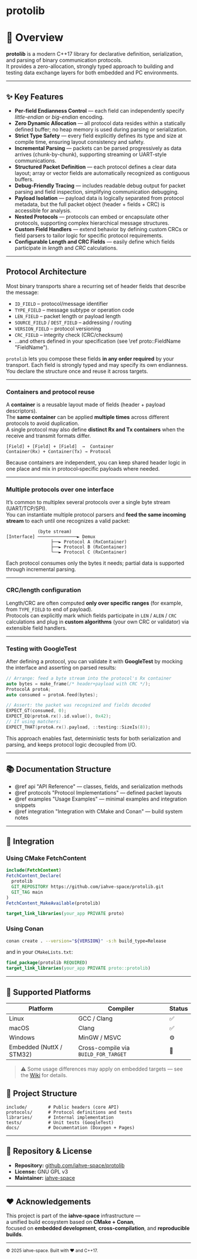 # protolib

# 🧠 Overview

**protolib** is a modern C++17 library for declarative definition, serialization, and parsing of binary communication protocols.  
It provides a zero-allocation, strongly typed approach to building and testing data exchange layers for both embedded and PC environments.

---

## ✨ Key Features

- **Per-field Endianness Control** — each field can independently specify *little-endian* or *big-endian* encoding.
- **Zero Dynamic Allocation** — all protocol data resides within a statically defined buffer; no heap memory is used during parsing or serialization.
- **Strict Type Safety** — every field explicitly defines its type and size at compile time, ensuring layout consistency and safety.
- **Incremental Parsing** — packets can be parsed progressively as data arrives (chunk-by-chunk), supporting streaming or UART-style communications.
- **Structured Packet Definition** — each protocol defines a clear data layout; array or vector fields are automatically recognized as contiguous buffers.
- **Debug-Friendly Tracing** — includes readable debug output for packet parsing and field inspection, simplifying communication debugging.
- **Payload Isolation** — payload data is logically separated from protocol metadata, but the full packet object (header + fields + CRC) is accessible for analysis.
- **Nested Protocols** — protocols can embed or encapsulate other protocols, supporting complex hierarchical message structures.
- **Custom Field Handlers** — extend behavior by defining custom CRCs or field parsers to tailor logic for specific protocol requirements.
- **Configurable Length and CRC Fields** — easily define which fields participate in *length* and *CRC* calculations.

---

## Protocol Architecture

Most binary transports share a recurring set of header fields that describe the message:

- `ID_FIELD` – protocol/message identifier  
- `TYPE_FIELD` – message subtype or operation code  
- `LEN_FIELD` – packet length or payload length  
- `SOURCE_FIELD` / `DEST_FIELD` – addressing / routing  
- `VERSION_FIELD` – protocol versioning  
- `CRC_FIELD` – integrity check (CRC/checksum)  
- …and others defined in your specification (see \ref proto::FieldName "FieldName").

`protolib` lets you compose these fields **in any order required** by your transport. Each field is strongly typed and may specify its own endianness. You declare the structure once and reuse it across targets.

---

### Containers and protocol reuse

A **container** is a reusable layout made of fields (header + payload descriptors).  
The **same container** can be applied **multiple times** across different protocols to avoid duplication.  
A single protocol may also define **distinct Rx and Tx containers** when the receive and transmit formats differ.

```
[Field] + [Field] + [Field]  →  Container
Container(Rx) + Container(Tx) → Protocol
```

Because containers are independent, you can keep shared header logic in one place and mix in protocol‑specific payloads where needed.

---

### Multiple protocols over one interface

It’s common to multiplex several protocols over a single byte stream (UART/TCP/SPI).  
You can instantiate multiple protocol parsers and **feed the same incoming stream** to each until one recognizes a valid packet:

```
            (byte stream)
[Interface] ───────────────► Demux
                 ├──► Protocol A (RxContainer)
                 ├──► Protocol B (RxContainer)
                 └──► Protocol C (RxContainer)
```

Each protocol consumes only the bytes it needs; partial data is supported through incremental parsing.

---

### CRC/length configuration

Length/CRC are often computed **only over specific ranges** (for example, from `TYPE_FIELD` to end of payload).  
Protocols can explicitly mark which fields participate in `LEN` / `ALEN` / `CRC` calculations and plug in **custom algorithms** (your own CRC or validator) via extensible field handlers.

---

### Testing with GoogleTest

After defining a protocol, you can validate it with **GoogleTest** by mocking the interface and asserting on parsed results:

```cpp
// Arrange: feed a byte stream into the protocol's Rx container
auto bytes = make_frame(/* header+payload with CRC */);
ProtocolA protoA;
auto consumed = protoA.feed(bytes);

// Assert: the packet was recognized and fields decoded
EXPECT_GT(consumed, 0);
EXPECT_EQ(protoA.rx().id.value(), 0x42);
// If using matchers:
EXPECT_THAT(protoA.rx().payload, ::testing::SizeIs(8));
```

This approach enables fast, deterministic tests for both serialization and parsing, and keeps protocol logic decoupled from I/O.


---

## 📚 Documentation Structure

- @ref api "API Reference" — classes, fields, and serialization methods
- @ref protocols "Protocol Implementations" — defined packet layouts
- @ref examples "Usage Examples" — minimal examples and integration snippets
- @ref integration "Integration with CMake and Conan" — build system notes

---

## 🧩 Integration

### Using CMake FetchContent

```cmake
include(FetchContent)
FetchContent_Declare(
  protolib
  GIT_REPOSITORY https://github.com/iahve-space/protolib.git
  GIT_TAG main
)
FetchContent_MakeAvailable(protolib)

target_link_libraries(your_app PRIVATE proto)
```

### Using Conan

```bash
conan create . --version="${VERSION}" -s:h build_type=Release
```

and in your `CMakeLists.txt`:

```cmake
find_package(protolib REQUIRED)
target_link_libraries(your_app PRIVATE proto::protolib)
```

---

## 🧭 Supported Platforms

| Platform | Compiler | Status |
|-----------|-----------|---------|
| Linux | GCC / Clang | ✅ |
| macOS | Clang | ✅ |
| Windows | MinGW / MSVC | ⚙️ |
| Embedded (NuttX / STM32) | Cross-compile via `BUILD_FOR_TARGET` | 🔧 |

> ⚠️ Some usage differences may apply on embedded targets — see the [Wiki](https://github.com/iahve-space/protolib/wiki) for details.


## 🧱 Project Structure

```
include/        # Public headers (core API)
protocols/      # Protocol definitions and tests
libraries/      # Internal implementation
tests/          # Unit tests (GoogleTest)
docs/           # Documentation (Doxygen + Pages)
```

---

## 🧩 Repository & License

- **Repository:** [github.com/iahve-space/protolib](https://github.com/iahve-space/protolib)
- **License:** GNU GPL v3
- **Maintainer:** [iahve-space](https://github.com/iahve-space)

---

## ❤️ Acknowledgements

This project is part of the **iahve-space** infrastructure —  
a unified build ecosystem based on **CMake + Conan**,  
focused on **embedded development**, **cross-compilation**, and **reproducible builds**.

---

<sub>© 2025 iahve-space. Built with ❤️ and C++17.</sub>
